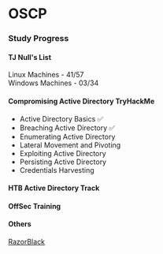 # OSCP

### Study Progress

#### TJ Null's List
Linux Machines - 41/57  
Windows Machines - 03/34   

#### Compromising Active Directory TryHackMe
* Active Directory Basics ✅
* Breaching Active Directory ✅
* Enumerating Active Directory  
* Lateral Movement and Pivoting  
* Exploiting Active Directory  
* Persisting Active Directory  
* Credentials Harvesting  

#### HTB Active Directory Track


#### OffSec Training


#### Others
[RazorBlack](https://tryhackme.com/room/raz0rblack)
